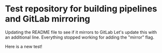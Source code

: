 # Test repository for building pipelines and GitLab mirroring

Updating the README file to see if it mirrors to GitLab
Let's update this with an additional line. Everything stopped working for adding the "mirror" flag.

Here is a new test!
